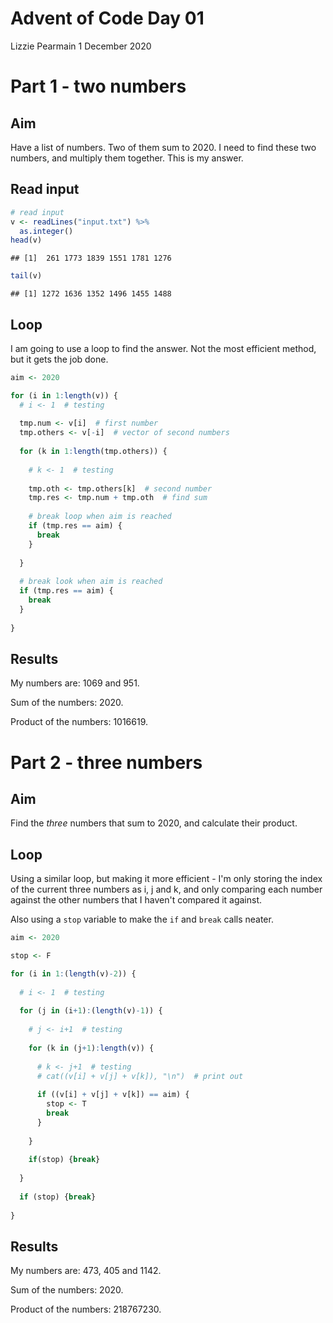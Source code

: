 Advent of Code Day 01
================
Lizzie Pearmain
1 December 2020

# Part 1 - two numbers

## Aim

Have a list of numbers. Two of them sum to 2020. I need to find these two numbers, and multiply them together. This is my answer.

## Read input

``` r
# read input
v <- readLines("input.txt") %>%
  as.integer()
head(v)
```

    ## [1]  261 1773 1839 1551 1781 1276

``` r
tail(v)
```

    ## [1] 1272 1636 1352 1496 1455 1488

## Loop

I am going to use a loop to find the answer. Not the most efficient method, but it gets the job done.

``` r
aim <- 2020

for (i in 1:length(v)) {
  # i <- 1  # testing
  
  tmp.num <- v[i]  # first number
  tmp.others <- v[-i]  # vector of second numbers
  
  for (k in 1:length(tmp.others)) {
    
    # k <- 1  # testing
    
    tmp.oth <- tmp.others[k]  # second number
    tmp.res <- tmp.num + tmp.oth  # find sum
    
    # break loop when aim is reached
    if (tmp.res == aim) {
      break
    }
    
  }
  
  # break look when aim is reached
  if (tmp.res == aim) {
    break
  }
  
}
```

## Results

My numbers are: 1069 and 951.

Sum of the numbers: 2020.

Product of the numbers: 1016619.

# Part 2 - three numbers

## Aim

Find the *three* numbers that sum to 2020, and calculate their product.

## Loop

Using a similar loop, but making it more efficient - I'm only storing the index of the current three numbers as i, j and k, and only comparing each number against the other numbers that I haven't compared it against.

Also using a `stop` variable to make the `if` and `break` calls neater.

``` r
aim <- 2020

stop <- F

for (i in 1:(length(v)-2)) {
  
  # i <- 1  # testing
  
  for (j in (i+1):(length(v)-1)) {
    
    # j <- i+1  # testing
    
    for (k in (j+1):length(v)) {
      
      # k <- j+1  # testing
      # cat((v[i] + v[j] + v[k]), "\n")  # print out
      
      if ((v[i] + v[j] + v[k]) == aim) {
        stop <- T
        break
      }
      
    }
    
    if(stop) {break}
    
  }
  
  if (stop) {break}
  
}
```

## Results

My numbers are: 473, 405 and 1142.

Sum of the numbers: 2020.

Product of the numbers: 218767230.
